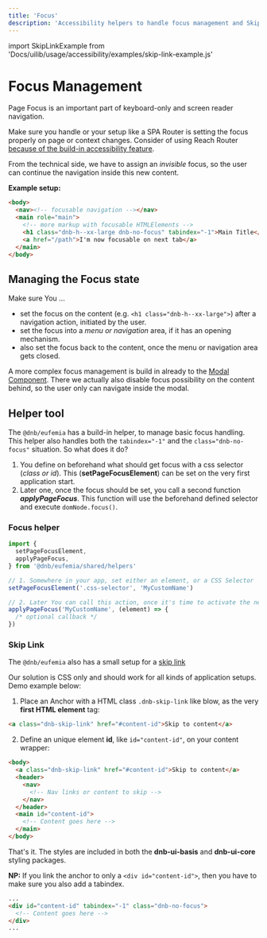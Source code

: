 ```yaml
---
title: 'Focus'
description: 'Accessibility helpers to handle focus management and Skip Link usage.'
---
```


import SkipLinkExample from 'Docs/uilib/usage/accessibility/examples/skip-link-example.js'

# Focus Management

Page Focus is an important part of keyboard-only and screen reader navigation.

Make sure you handle or your setup like a SPA Router is setting the focus properly on page or context changes. Consider of using Reach Router [because of the build-in accessibility feature](https://reach.tech/router/accessibility).

From the technical side, we have to assign an _invisible_ focus, so the user can continue the navigation inside this new content.

**Example setup:**

```html
<body>
  <nav><!-- focusable navigation --></nav>
  <main role="main">
    <!-- more markup with focusable HTMLElements -->
    <h1 class="dnb-h--xx-large dnb-no-focus" tabindex="-1">Main Title</h1>
    <a href="/path">I'm now focusable on next tab</a>
  </main>
</body>
```

## Managing the Focus state

Make sure You ...

- set the focus on the content (e.g. `<h1 class="dnb-h--xx-large">`) after a navigation action, initiated by the user.
- set the focus into a _menu or navigation_ area, if it has an opening mechanism.
- also set the focus back to the content, once the menu or navigation area gets closed.

A more complex focus management is build in already to the [Modal Component](/uilib/components/modal). There we actually also disable focus possibility on the content behind, so the user only can navigate inside the modal.

## Helper tool

The `@dnb/eufemia` has a build-in helper, to manage basic focus handling.
This helper also handles both the `tabindex="-1"` and the `class="dnb-no-focus"` situation. So what does it do?

1. You define on beforehand what should get focus with a css selector (_class or id_). This (**setPageFocusElement**) can be set on the very first application start.
1. Later one, once the focus should be set, you call a second function **_applyPageFocus_**. This function will use the beforehand defined selector and execute `domNode.focus()`.

### Focus helper

```js
import {
  setPageFocusElement,
  applyPageFocus,
} from '@dnb/eufemia/shared/helpers'

// 1. Somewhere in your app, set either an element, or a CSS Selector
setPageFocusElement('.css-selector', 'MyCustomName')

// 2. Later You can call this action, once it's time to activate the new focus state
applyPageFocus('MyCustomName', (element) => {
  /* optional callback */
})
```

### Skip Link

The `@dnb/eufemia` also has a small setup for a [skip link](https://www.w3.org/TR/WCAG20-TECHS/G1.html)

Our solution is CSS only and should work for all kinds of application setups. Demo example below:

<SkipLinkExample />

1. Place an Anchor with a HTML class `.dnb-skip-link` like blow, as the very **first HTML element** tag:

```html
<a class="dnb-skip-link" href="#content-id">Skip to content</a>
```

2. Define an unique element **id**, like `id="content-id"`, on your content wrapper:

```html
<body>
  <a class="dnb-skip-link" href="#content-id">Skip to content</a>
  <header>
    <nav>
      <!-- Nav links or content to skip -->
    </nav>
  </header>
  <main id="content-id">
    <!-- Content goes here -->
  </main>
</body>
```

That's it. The styles are included in both the **dnb-ui-basis** and **dnb-ui-core** styling packages.

**NP:** If you link the anchor to only a `<div id="content-id">`, then you have to make sure you also add a tabindex.

```html
...
<div id="content-id" tabindex="-1" class="dnb-no-focus">
  <!-- Content goes here -->
</div>
...
```
